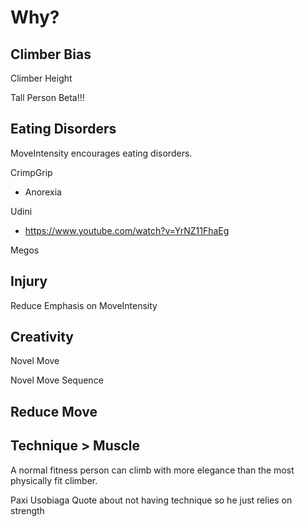 # Why?

## Climber Bias

Climber Height

Tall Person Beta!!!

## Eating Disorders

MoveIntensity encourages eating disorders.

CrimpGrip

- Anorexia

Udini

- https://www.youtube.com/watch?v=YrNZ11FhaEg

Megos




## Injury

Reduce Emphasis on MoveIntensity

## Creativity

Novel Move

Novel Move Sequence

## Reduce Move

## Technique > Muscle

A normal fitness person can climb with more elegance than the most physically fit climber. 

Paxi Usobiaga Quote about not having technique so he just relies on strength

